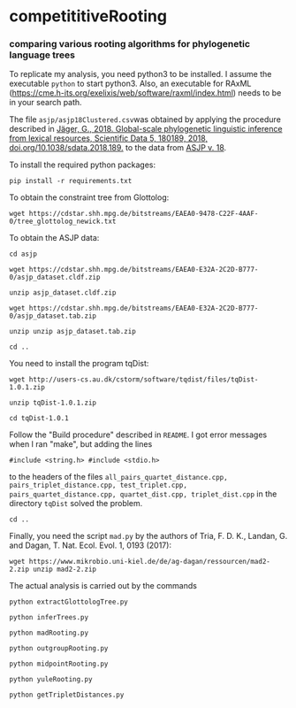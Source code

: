 # competititiveRooting
### comparing various rooting algorithms for phylogenetic language trees

To replicate my analysis, you need python3 to be installed. I assume the executable `python` to start python3. Also, an executable for RAxML (https://cme.h-its.org/exelixis/web/software/raxml/index.html) needs to be in your search path.

The file `asjp/asjp18Clustered.csv`was obtained by applying the procedure described in [Jäger, G., 2018. Global-scale phylogenetic linguistic inference from lexical resources, Scientific Data 5, 180189, 2018, doi.org/10.1038/sdata.2018.189.](https://www.nature.com/articles/sdata2018189) to the data from [ASJP v. 18](https://asjp.clld.org/). 

To install the required python packages:

`pip install -r requirements.txt`

To obtain the constraint tree from Glottolog:

`wget https://cdstar.shh.mpg.de/bitstreams/EAEA0-9478-C22F-4AAF-0/tree_glottolog_newick.txt`

To obtain the ASJP data:

`cd asjp`

`wget https://cdstar.shh.mpg.de/bitstreams/EAEA0-E32A-2C2D-B777-0/asjp_dataset.cldf.zip`

`unzip asjp_dataset.cldf.zip`

`wget https://cdstar.shh.mpg.de/bitstreams/EAEA0-E32A-2C2D-B777-0/asjp_dataset.tab.zip`

`unzip unzip asjp_dataset.tab.zip`

`cd ..`

You need to install the program tqDist:

`wget http://users-cs.au.dk/cstorm/software/tqdist/files/tqDist-1.0.1.zip`

`unzip tqDist-1.0.1.zip`

`cd tqDist-1.0.1`

Follow the "Build procedure" described in `README`. I got error messages when I ran "make", but adding the lines

   `#include <string.h>
  #include <stdio.h>`

to the headers of the files `all_pairs_quartet_distance.cpp, pairs_triplet_distance.cpp, test_triplet.cpp, pairs_quartet_distance.cpp, quartet_dist.cpp, triplet_dist.cpp` in the directory `tqDist` solved the problem.

`cd ..`

Finally, you need the script `mad.py` by the authors of Tria, F. D. K., Landan, G. and Dagan, T. Nat. Ecol. Evol. 1, 0193 (2017):

`wget https://www.mikrobio.uni-kiel.de/de/ag-dagan/ressourcen/mad2-2.zip
unzip mad2-2.zip`

The actual analysis is carried out by the commands

`python extractGlottologTree.py`

`python inferTrees.py`

`python madRooting.py`

`python outgroupRooting.py`

`python midpointRooting.py`

`python yuleRooting.py`

`python getTripletDistances.py`

